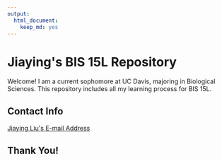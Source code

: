 ```yaml
---
output: 
  html_document: 
    keep_md: yes
---
```

# Jiaying's BIS 15L Repository

Welcome! I am a current sophomore at UC Davis, majoring in Biological Sciences. This repository includes all my learning process for BIS 15L.

## Contact Info

[Jiaying Liu's E-mail Address](mailto:adnliu@ucdavis.edu)  

## Thank You!  